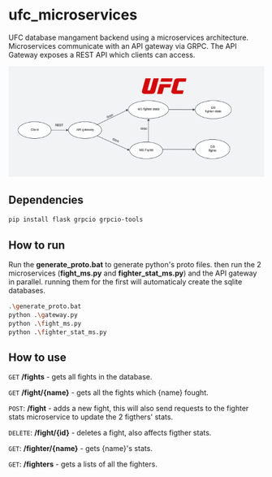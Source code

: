 # ufc_microservices
UFC database mangament backend using a microservices architecture. Microservices communicate with an API gateway via GRPC. The API Gateway exposes a REST API which clients can access. 

![image](graph.png)
## Dependencies
```sh
pip install flask grpcio grpcio-tools 
``` 
## How to run
Run the **generate_proto.bat** to generate python's proto files. then
run the 2 microservices (**fight_ms.py** and **fighter_stat_ms.py**) and the API gateway in parallel. running them for the first will automaticaly create the sqlite databases.
```sh
.\generate_proto.bat
python .\gateway.py
python .\fight_ms.py
python .\fighter_stat_ms.py
```
## How to use
`GET` **/fights** - gets all fights in the database.

`GET` **/fight/{name}** - gets all the fights which {name} fought. 

`POST`: **/fight** - adds a new fight, this will also send requests to the fighter stats microservice to update the 2 figthers' stats.

`DELETE`: **/fight/{id}** - deletes a fight, also affects figther stats.

`GET`: **/fighter/{name}** - gets {name}'s stats.

`GET`: **/fighters** - gets a lists of all the fighters.


